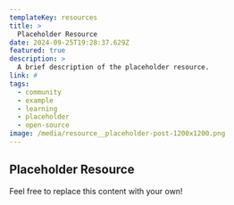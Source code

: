 ```yaml
---
templateKey: resources
title: >
  Placeholder Resource
date: 2024-09-25T19:28:37.629Z
featured: true
description: >
  A brief description of the placeholder resource.
link: #
tags:
  - community
  - example
  - learning
  - placeholder
  - open-source
image: /media/resource__placeholder-post-1200x1200.png
---
```


## Placeholder Resource

Feel free to replace this content with your own!

